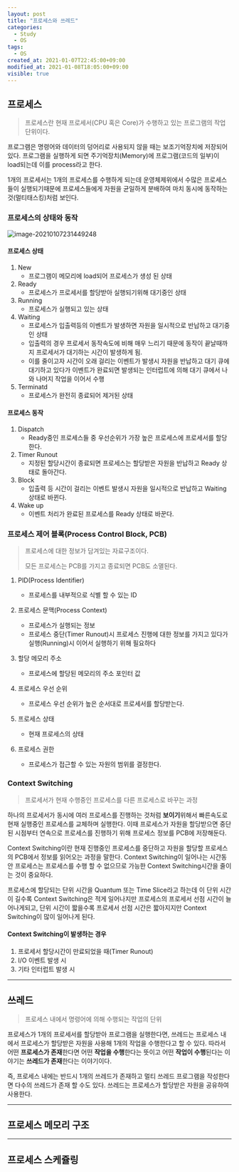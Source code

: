 ```yaml
---
layout: post
title: "프로세스와 쓰레드"
categories:
  - Study
  - OS
tags:
  - OS
created_at: 2021-01-07T22:45:00+09:00
modified_at: 2021-01-08T18:05:00+09:00
visible: true
---
```


## 프로세스

> 프로세스란 현재 프로세서(CPU 혹은 Core)가 수행하고 있는 프로그램의 작업 단위이다.

프로그램은 명령어와 데이터의 덩어리로 사용되지 않을 때는 보조기억장치에 저장되어 있다. 프로그램을 실행하게 되면 주기억장치(Memory)에 프로그램(코드의 일부)이 load되는데 이를 process라고 한다.

1개의 프로세서는 1개의 프로세스를 수행하게 되는데 운영체제위에서 수많은 프로세스들이 실행되기때문에 프로세스들에게 자원을 균일하게 분배하여 마치 동시에 동작하는 것(멀티태스킹)처럼 보인다.



### 프로세스의 상태와 동작

![image-20210107231449248](post_img/2021-01-07-%ED%94%84%EB%A1%9C%EC%84%B8%EC%8A%A4%EC%99%80-%EC%93%B0%EB%A0%88%EB%93%9C/image-20210107231449248.png)

#### 프로세스 상태

1. New
   * 프로그램이 메모리에 load되어 프로세스가 생성 된 상태
2. Ready
   * 프로세스가 프로세서를 할당받아 실행되기위해 대기중인 상태
3. Running
   * 프로세스가 실행되고 있는 상태
4. Waiting
   * 프로세스가 입출력등의 이벤트가 발생하면 자원을 일시적으로 반납하고 대기중인 상태
   * 입출력의 경우 프로세서 동작속도에 비해 매우 느리기 때문에 동작이 끝날때까지 프로세서가 대기하는 시간이 발생하게 됨.
   * 이를 줄이고자 시간이 오래 걸리는 이벤트가 발생시 자원을 반납하고 대기 큐에 대기하고 있다가 이벤트가 완료되면 발생되는 인터럽트에 의해 대기 큐에서 나와 나머지 작업을 이어서 수행
5. Terminatd
   * 프로세스가 완전히 종료되어 제거된 상태



#### 프로세스 동작

1. Dispatch
   * Ready중인 프로세스들 중 우선순위가 가장 높은 프로세스에 프로세서를 할당한다.
2. Timer Runout
   * 지정된 할당시간이 종료되면 프로세스는 할당받은 자원을 반납하고 Ready 상태로 돌아간다.
3. Block
   * 입출력 등 시간이 걸리는 이벤트 발생시 자원을 일시적으로 반납하고 Waiting 상태로 바뀐다.
4. Wake up
   * 이벤트 처리가 완료된 프로세스를 Ready 상태로 바꾼다.



### 프로세스 제어 블록(Process Control Block, PCB)

> 프로세스에 대한 정보가 담겨있는 자료구조이다.
>
> 모든 프로세스는 PCB를 가지고 종료되면 PCB도 소멸된다.

1. PID(Process Identifier)
   * 프로세스를 내부적으로 식별 할 수 있는 ID

2. 프로세스 문맥(Process Context)
   * 프로세스가 실행되는 정보
   * 프로세스 중단(Timer Runout)시 프로세스 진행에 대한 정보를 가지고 있다가 실행(Running)시 이어서 실행하기 위해 필요하다
3. 할당 메모리 주소
   * 프로세스에 할당된 메모리의 주소 포인터 값
4. 프로세스 우선 순위
   * 프로세스 우선 순위가 높은 순서대로 프로세서를 할당받는다.
5. 프로세스 상태
   * 현재 프로세스의 상태
6. 프로세스 권한
   * 프로세스가 접근할 수 있는 자원의 범위를 결정한다.



### Context Switching

> 프로세서가 현재 수행중인 프로세스를 다른 프로세스로 바꾸는 과정

하나의 프로세서가 동시에 여러 프로세스를 진행하는 것처럼 **보이기**위해서 빠른속도로 현재 실행중인 프로세스를 교체하며 실행한다. 이때 프로세스가 자원을 할당받으면 중단된 시점부터 연속으로 프로세스를 진행하기 위해 프로세스 정보를 PCB에 저장해둔다.

Context Switching이란 현재 진행중인 프로세스를 중단하고 자원을 할당할 프로세스의 PCB에서 정보를 읽어오는 과정을 말한다. Context Switching이 일어나는 시간동안 프로세스는 프로세스를 수행 할 수 없으므로 가능한 Context Switching시간을 줄이는 것이 중요하다.

프로세스에 할당되는 단위 시간을 Quantum 또는 Time Slice라고 하는데 이 단위 시간이 길수록 Context Switching은 적게 일어나지만 프로세스의  프로세서 선점 시간이 늘어나게되고, 단위 시간이 짧을수록 프로세서 선점 시간은 짧아지지만 Context Switching이 많이 일어나게 된다.

#### Context Switching이 발생하는 경우

1. 프로세서 할당시간이 만료되었을 때(Timer Runout)
2. I/O 이벤트 발생 시
3. 기타 인터럽트 발생 시

---

## 쓰레드

> 프로세스 내에서 명령어에 의해 수행되는 작업의 단위

프로세스가 1개의 프로세서를 할당받아 프로그램을 실행한다면, 쓰레드는 프로세스 내에서 프로세스가 할당받은 자원을 사용해 1개의 작업을 수행한다고 할 수 있다. 따라서 어떤 **프로세스가 존재**한다면 어떤 **작업을 수행**한다는 뜻이고 어떤 **작업이 수행**된다는 이야기는 **쓰레드가 존재**한다는 이야기이다.

즉, 프로세스 내에는 반드시 1개의 쓰레드가 존재하고 멀티 쓰레드 프로그램을 작성한다면 다수의 쓰레드가 존재 할 수도 있다. 쓰레드는 프로세스가 할당받은 자원을 공유하여 사용한다.

---

## 프로세스 메모리 구조



---

## 프로세스 스케쥴링